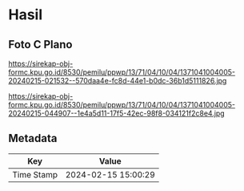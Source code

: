 # Hasil

## Foto C Plano

https://sirekap-obj-formc.kpu.go.id/8530/pemilu/ppwp/13/71/04/10/04/1371041004005-20240215-021532--570daa4e-fc8d-44e1-b0dc-36b1d5111826.jpg

https://sirekap-obj-formc.kpu.go.id/8530/pemilu/ppwp/13/71/04/10/04/1371041004005-20240215-044907--1e4a5d11-17f5-42ec-98f8-034121f2c8e4.jpg


## Metadata

| Key        | Value               |
| ---------- | ------------------- |
| Time Stamp | 2024-02-15 15:00:29 |



